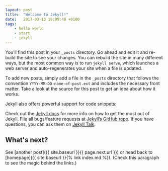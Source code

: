 ```yaml
---
layout: post
title:  "Welcome to Jekyll!"
date:   2017-03-13 19:09:48 +0100
tags: 
    - hello world
    - start
    - jekyll
---
```


You’ll find this post in your `_posts` directory. Go ahead and edit it and re-build the site to see your changes. You can rebuild the site in many different ways, but the most common way is to run `jekyll serve`, which launches a web server and auto-regenerates your site when a file is updated.

To add new posts, simply add a file in the `_posts` directory that follows the convention `YYYY-MM-DD-name-of-post.ext` and includes the necessary front matter. Take a look at the source for this post to get an idea about how it works.

Jekyll also offers powerful support for code snippets:

Check out the [Jekyll docs][jekyll-docs] for more info on how to get the most out of Jekyll. File all bugs/feature requests at [Jekyll’s GitHub repo][jekyll-gh]. If you have questions, you can ask them on [Jekyll Talk][jekyll-talk].

## What's next?

See [another post]({{ site.baseurl }}{{ page.next.url }}) or head back to [homepage]({{ site.baseurl }}{% link index.md %}). (Check this paragraph to see the magic behind the links.)

[jekyll-docs]: https://jekyllrb.com/docs/home
[jekyll-gh]:   https://github.com/jekyll/jekyll
[jekyll-talk]: https://talk.jekyllrb.com/

<script>
   (function(i,s,o,g,r,a,m){i['GoogleAnalyticsObject']=r;i[r]=i[r]||function(){
   (i[r].q=i[r].q||[]).push(arguments)},i[r].l=1*new Date();a=s.createElement(o),
   m=s.getElementsByTagName(o)[0];a.async=1;a.src=g;m.parentNode.insertBefore(a,m)
   })(window,document,'script','https://www.google-analytics.com/analytics.js','ga');
 
   ga('create', 'UA-98738947-1', 'auto');
   ga('send', 'pageview');
 
 </script>
